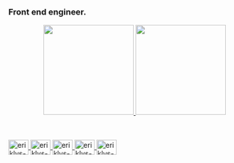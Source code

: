 ### Front end engineer.


<div align="center">
  <a href="https://github.com/Eriklys">
  <img height="180em" src="https://github-readme-stats.vercel.app/api?username=eriklys&show_icons=true&theme=dracula&include_all_commits=true&count_private=true"/>
  <img height="180em" src="https://github-readme-stats.vercel.app/api/top-langs/?username=eriklys&layout=compact&langs_count=7&theme=dracula"/>
</div>
  
  ##
  
  <div style="display: inline_block"><br>
  <img align="center" alt="eriklys-Js" height="30" width="40" src="https://icongr.am/devicon/javascript-original.svg?size=128&color=currentColor">
  <img align="center" alt="eriklys-HTML" height="30" width="40" src="https://icongr.am/devicon/html5-original.svg?size=128&color=currentColor">
  <img align="center" alt="eriklys-CSS" height="30" width="40" src="https://icongr.am/devicon/css3-original.svg?size=104&color=000000">
  <img align="center" alt="eriklys-BOOTSTRAP" height="30" width="40" src="https://icongr.am/devicon/bootstrap-plain.svg?size=148&color=8100eb">
  <img align="center" alt="eriklys-typescript" height="30" width="40" src="https://icongr.am/devicon/typescript-original.svg?size=56&color=currentColor"
   
  
</div>
